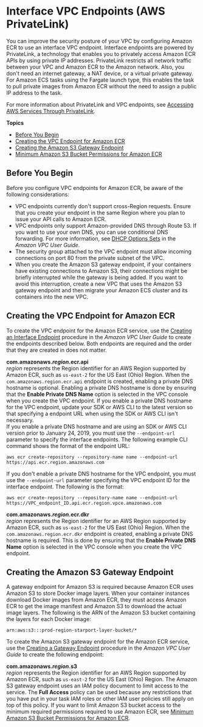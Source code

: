 # Interface VPC Endpoints \(AWS PrivateLink\)<a name="vpc-endpoints"></a>

You can improve the security posture of your VPC by configuring Amazon ECR to use an interface VPC endpoint\. Interface endpoints are powered by PrivateLink, a technology that enables you to privately access Amazon ECR APIs by using private IP addresses\. PrivateLink restricts all network traffic between your VPC and Amazon ECR to the Amazon network\. Also, you don't need an internet gateway, a NAT device, or a virtual private gateway\. For Amazon ECS tasks using the Fargate launch type, this enables the task to pull private images from Amazon ECR without the need to assign a public IP address to the task\.

For more information about PrivateLink and VPC endpoints, see [Accessing AWS Services Through PrivateLink](https://docs.aws.amazon.com/vpc/latest/userguide/VPC_Introduction.html#what-is-privatelink)\.

**Topics**
+ [Before You Begin](#ecs-setting-up-vpc-considerations)
+ [Creating the VPC Endpoint for Amazon ECR](#ecs-setting-up-vpc-create)
+ [Creating the Amazon S3 Gateway Endpoint](#ecs-setting-up-s3-gateway)
+ [Minimum Amazon S3 Bucket Permissions for Amazon ECR](ecs-minimum-s3-perms.md)

## Before You Begin<a name="ecs-setting-up-vpc-considerations"></a>

Before you configure VPC endpoints for Amazon ECR, be aware of the following considerations:
+ VPC endpoints currently don't support cross\-Region requests\. Ensure that you create your endpoint in the same Region where you plan to issue your API calls to Amazon ECR\.
+ VPC endpoints only support Amazon\-provided DNS through Route 53\. If you want to use your own DNS, you can use conditional DNS forwarding\. For more information, see [DHCP Options Sets](https://docs.aws.amazon.com/vpc/latest/userguide/VPC_DHCP_Options.html) in the *Amazon VPC User Guide*\.
+ The security group attached to the VPC endpoint must allow incoming connections on port 80 from the private subnet of the VPC\.
+ When you create the Amazon S3 gateway endpoint, if your containers have existing connections to Amazon S3, their connections might be briefly interrupted while the gateway is being added\. If you want to avoid this interruption, create a new VPC that uses the Amazon S3 gateway endpoint and then migrate your Amazon ECS cluster and its containers into the new VPC\.

## Creating the VPC Endpoint for Amazon ECR<a name="ecs-setting-up-vpc-create"></a>

To create the VPC endpoint for the Amazon ECR service, use the [Creating an Interface Endpoint](https://docs.aws.amazon.com/vpc/latest/userguide/vpce-interface.html#create-interface-endpoint) procedure in the *Amazon VPC User Guide* to create the endpoints described below\. Both endpoints are required and the order that they are created in does not matter\.

**com\.amazonaws\.*region*\.ecr\.api**  
*region* represents the Region identifier for an AWS Region supported by Amazon ECR, such as `us-east-2` for the US East \(Ohio\) Region\.
When the `com.amazonaws.region.ecr.api` endpoint is created, enabling a private DNS hostname is optional\. Enabling a private DNS hostname is done by ensuring that the **Enable Private DNS Name** option is selected in the VPC console when you create the VPC endpoint\. If you enable a private DNS hostname for the VPC endpoint, update your SDK or AWS CLI to the latest version so that specifying a endpoint URL when using the SDK or AWS CLI isn't necessary\.  
If you enable a private DNS hostname and are using an SDK or AWS CLI version prior to January 24, 2019, you must use the `--endpoint-url` parameter to specify the interface endpoints\. The following example CLI command shows the format of the endpoint URL:  

```
aws ecr create-repository --repository-name name --endpoint-url https://api.ecr.region.amazonaws.com
```
If you don't enable a private DNS hostname for the VPC endpoint, you must use the `--endpoint-url` parameter specifying the VPC endpoint ID for the interface endpoint\. The following is the format:  

```
aws ecr create-repository --repository-name name --endpoint-url https://VPC_endpoint_ID.api.ecr.region.vpce.amazonaws.com
```

**com\.amazonaws\.*region*\.ecr\.dkr**  
*region* represents the Region identifier for an AWS Region supported by Amazon ECR, such as `us-east-2` for the US East \(Ohio\) Region\.
When the `com.amazonaws.region.ecr.dkr` endpoint is created, enabling a private DNS hostname is required\. This is done by ensuring that the **Enable Private DNS Name** option is selected in the VPC console when you create the VPC endpoint\.

## Creating the Amazon S3 Gateway Endpoint<a name="ecs-setting-up-s3-gateway"></a>

A gateway endpoint for Amazon S3 is required because Amazon ECR uses Amazon S3 to store Docker image layers\. When your container instances download Docker images from Amazon ECR, they must access Amazon ECR to get the image manifest and Amazon S3 to download the actual image layers\. The following is the ARN of the Amazon S3 bucket containing the layers for each Docker image:

```
arn:aws:s3:::prod-region-starport-layer-bucket/*
```

To create the Amazon S3 gateway endpoint for the Amazon ECR service, use the [Creating a Gateway Endpoint](https://docs.aws.amazon.com/vpc/latest/userguide/vpce-gateway.html#create-gateway-endpoint) procedure in the *Amazon VPC User Guide* to create the following endpoint:

**com\.amazonaws\.*region*\.s3**  
*region* represents the Region identifier for an AWS Region supported by Amazon ECR, such as `us-east-2` for the US East \(Ohio\) Region\.
The Amazon S3 gateway endpoint uses an IAM policy document to limit access to the service\. The **Full Access** policy can be used because any restrictions that you have put in your task IAM roles or other IAM user policies still apply on top of this policy\. If you want to limit Amazon S3 bucket access to the minimum required permissions required to use Amazon ECR, see [Minimum Amazon S3 Bucket Permissions for Amazon ECR](ecs-minimum-s3-perms.md)\.